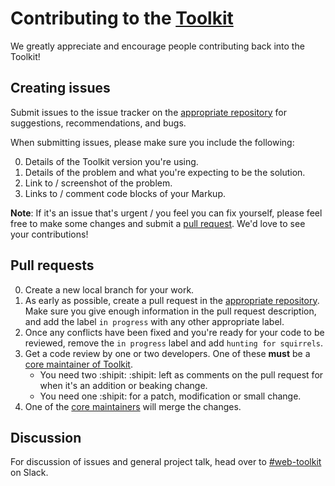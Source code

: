 # Contributing to the [Toolkit](https://github.com/sky-uk/toolkit)

We greatly appreciate and encourage people contributing back into the Toolkit!

## Creating issues

Submit issues to the issue tracker on the [appropriate repository](https://github.com/sky-uk/toolkit#structure) for suggestions, recommendations, and bugs.

When submitting issues, please make sure you include the following:

0. Details of the Toolkit version you're using.
0. Details of the problem and what you're expecting to be the solution.
0. Link to / screenshot of the problem.
0. Links to / comment code blocks of your Markup.

**Note**: If it's an issue that's urgent / you feel you can fix yourself, please feel free to make some changes and submit a [pull request](#pull-requests). We'd love to see your contributions!


## Pull requests

0. Create a new local branch for your work.
0. As early as possible, create a pull request in the [appropriate repository](https://github.com/sky-uk/toolkit#structure). Make sure you give enough information in the pull request description, and add the label `in progress` with any other appropriate label.
0. Once any conflicts have been fixed and you're ready for your code to be reviewed, remove the `in progress` label and add `hunting for squirrels`. 
0. Get a code review by one or two developers. One of these **must** be a [core maintainer of Toolkit](https://github.com/sky-uk/toolkit#maintainers). 
	- You need two :shipit: :shipit: left as comments on the pull request for when it's an addition or beaking change.
	- You need one :shipit: for a patch, modification or small change.
0. One of the [core maintainers](https://github.com/sky-uk/toolkit#maintainers) will merge the changes.

## Discussion

For discussion of issues and general project talk, head over to [#web-toolkit](http://sky.slack.com/messages/web-toolkit) on Slack.
